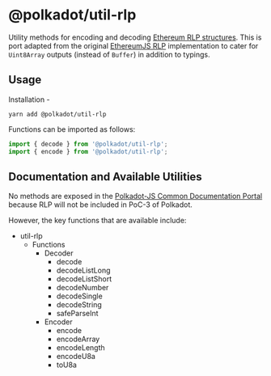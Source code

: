 
@polkadot/util-rlp
==================

Utility methods for encoding and decoding [Ethereum RLP structures](https://github.com/ethereum/wiki/wiki/%5BEnglish%5D-RLP). This is port adapted from the original [EthereumJS RLP](https://github.com/ethereumjs/rlp/blob/0ce09db81fc303fcee593f7cc094ba44015f9b92/index.js) implementation to cater for `Uint8Array` outputs (instead of `Buffer`) in addition to typings.

Usage
-----

Installation -

```
yarn add @polkadot/util-rlp
```

Functions can be imported as follows:

```js
import { decode } from '@polkadot/util-rlp';
import { encode } from '@polkadot/util-rlp';
```

Documentation and Available Utilities
-------------------------------------

No methods are exposed in the [Polkadot-JS Common Documentation Portal](https://polkadot.js.org/common/util-rlp/) because RLP will not be included in PoC-3 of Polkadot.

However, the key functions that are available include:

*   util-rlp
    *   Functions
        *   Decoder
            *   decode
            *   decodeListLong
            *   decodeListShort
            *   decodeNumber
            *   decodeSingle
            *   decodeString
            *   safeParseInt
        *   Encoder
            *   encode
            *   encodeArray
            *   encodeLength
            *   encodeU8a
            *   toU8a

